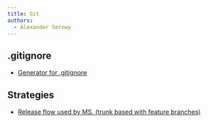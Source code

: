 ```yaml
---
title: Git
authors:
  - Alexander Serowy
---
```


## .gitignore

- [Generator for .gitignore](http://www.gitignore.io/)

## Strategies

- [Release flow used by MS. (trunk based with feature branches)](https://docs.microsoft.com/en-us/azure/devops/learn/devops-at-microsoft/use-git-microsoft)
